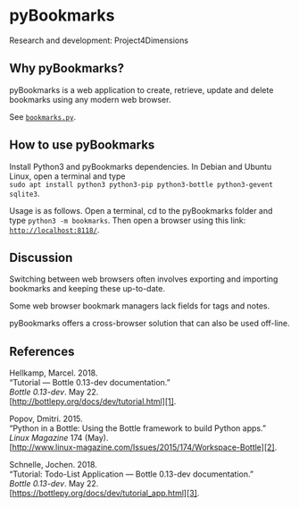 # pyBookmarks

Research and development: Project4Dimensions

## Why pyBookmarks?

pyBookmarks is a web application to create, retrieve, update and delete
bookmarks using any modern web browser.

See [`bookmarks.py`](bookmarks.py).

## How to use pyBookmarks

Install Python3 and pyBookmarks dependencies. In Debian and Ubuntu Linux,
open a terminal and type  
`sudo apt install python3 python3-pip python3-bottle python3-gevent sqlite3`.

Usage is as follows. Open a terminal, cd to the pyBookmarks folder
and type `python3 -m bookmarks`. Then open a browser using this link:
[`http://localhost:8118/`](http://localhost:8118/).

## Discussion

Switching between web browsers often involves exporting and importing
bookmarks and keeping these up-to-date.

Some web browser bookmark managers lack fields for tags and notes.

pyBookmarks offers a cross-browser solution that can also be used off-line.

## References

Hellkamp, Marcel. 2018.  
“Tutorial — Bottle 0.13-dev documentation.”  
*Bottle 0.13-dev*. May 22.  
[http://bottlepy.org/docs/dev/tutorial.html][1].

[1]: http://bottlepy.org/docs/dev/tutorial.html

Popov, Dmitri. 2015.  
“Python in a Bottle: Using the Bottle framework to build Python apps.”  
*Linux Magazine* 174 (May).  
[http://www.linux-magazine.com/Issues/2015/174/Workspace-Bottle][2].

[2]: http://www.linux-magazine.com/Issues/2015/174/Workspace-Bottle

Schnelle, Jochen. 2018.  
“Tutorial: Todo-List Application — Bottle 0.13-dev documentation.”  
*Bottle 0.13-dev*. May 22.  
[https://bottlepy.org/docs/dev/tutorial_app.html][3].

[3]: https://bottlepy.org/docs/dev/tutorial_app.html
